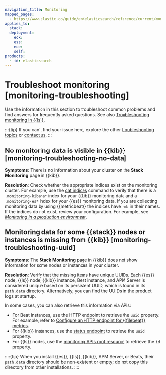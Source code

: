```yaml
---
navigation_title: Monitoring
mapped_pages:
  - https://www.elastic.co/guide/en/elasticsearch/reference/current/monitoring-troubleshooting.html
applies_to:
  stack:
  deployment:
    eck:
    ess:
    ece:
    self:
products:
  - id: elasticsearch
---
```


# Troubleshoot monitoring [monitoring-troubleshooting]

Use the information in this section to troubleshoot common problems and find answers for frequently asked questions. See also [Troubleshooting monitoring in {{ls}}](logstash://reference/monitoring-troubleshooting.md).

:::{tip}
If you can't find your issue here, explore the other [troubleshooting topics](/troubleshoot/index.md) or [contact us](/troubleshoot/index.md#contact-us).
:::

## No monitoring data is visible in {{kib}} [monitoring-troubleshooting-no-data]

**Symptoms**: There is no information about your cluster on the **Stack Monitoring** page in {{kib}}.

**Resolution**: Check whether the appropriate indices exist on the monitoring cluster. For example, use the [cat indices](https://www.elastic.co/docs/api/doc/elasticsearch/operation/operation-cat-indices) command to verify that there is a `.monitoring-kibana*` index for your {{kib}} monitoring data and a `.monitoring-es*` index for your {{es}} monitoring data. If you are collecting monitoring data by using {{metricbeat}} the indices have `-mb` in their names. If the indices do not exist, review your configuration. For example, see [*Monitoring in a production environment*](../../deploy-manage/monitor/stack-monitoring/elasticsearch-monitoring-self-managed.md).


## Monitoring data for some {{stack}} nodes or instances is missing from {{kib}} [monitoring-troubleshooting-uuid]

**Symptoms**: The **Stack Monitoring** page in {{kib}} does not show information for some nodes or instances in your cluster.

**Resolution**: Verify that the missing items have unique UUIDs. Each {{es}} node, {{ls}} node, {{kib}} instance, Beat instance, and APM Server is considered unique based on its persistent UUID, which is found in its `path.data` directory. Alternatively, you can find the UUIDs in the product logs at startup.

In some cases, you can also retrieve this information via APIs:

* For Beat instances, use the HTTP endpoint to retrieve the `uuid` property. For example, refer to [Configure an HTTP endpoint for {{filebeat}} metrics](beats://reference/filebeat/http-endpoint.md).
* For {{kib}} instances, use the [status endpoint](/troubleshoot/kibana/access.md) to retrieve the `uuid` property.
* For {{ls}} nodes, use the [monitoring APIs root resource](logstash://reference/monitoring-logstash.md) to retrieve the `id` property.

::::{tip}
When you install {{es}}, {{ls}}, {{kib}}, APM Server, or Beats, their `path.data` directory should be non-existent or empty; do not copy this directory from other installations.
::::


